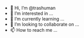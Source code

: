 - 👋 Hi, I’m @trashuman
- 👀 I’m interested in ...
- 🌱 I’m currently learning ...
- 💞️ I’m looking to collaborate on ...
- 📫 How to reach me ...

<!---
trashuman/trashuman is a ✨ special ✨ repository because its `README.md` (this file) appears on your GitHub profile.
You can click the Preview link to take a look at your changes.
--->
